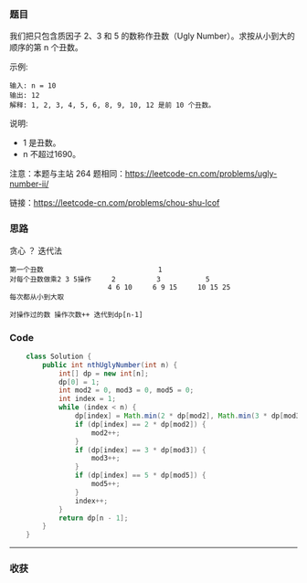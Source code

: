 ### 题目

我们把只包含质因子 2、3 和 5 的数称作丑数（Ugly Number）。求按从小到大的顺序的第 n 个丑数。

示例:
```
输入: n = 10
输出: 12
解释: 1, 2, 3, 4, 5, 6, 8, 9, 10, 12 是前 10 个丑数。
```
说明:  

- 1 是丑数。
- n 不超过1690。

注意：本题与主站 264 题相同：https://leetcode-cn.com/problems/ugly-number-ii/

链接：https://leetcode-cn.com/problems/chou-shu-lcof

### 思路

贪心 ？ 迭代法
```
第一个丑数                            1 
对每个丑数做乘2 3 5操作     2          3           5
                        4 6 10     6 9 15     10 15 25 
每次都从小到大取

对操作过的数 操作次数++ 迭代到dp[n-1]
```


### Code
```java
    class Solution {
        public int nthUglyNumber(int n) {
            int[] dp = new int[n];
            dp[0] = 1;
            int mod2 = 0, mod3 = 0, mod5 = 0;
            int index = 1;
            while (index < n) {
                dp[index] = Math.min(2 * dp[mod2], Math.min(3 * dp[mod3], 5 * dp[mod5]));
                if (dp[index] == 2 * dp[mod2]) {
                    mod2++;
                }
                if (dp[index] == 3 * dp[mod3]) {
                    mod3++;
                }
                if (dp[index] == 5 * dp[mod5]) {
                    mod5++;
                }
                index++;
            }
            return dp[n - 1];
        }
    }
```
*** 
### 收获
